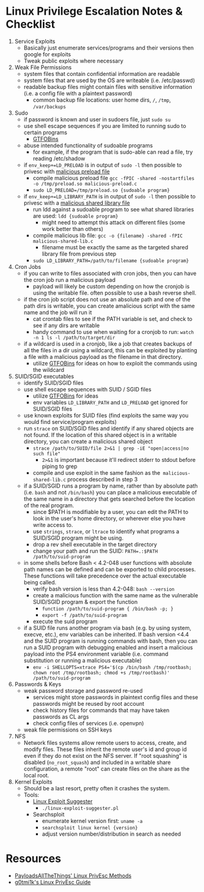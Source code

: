 # Linux Privilege Escalation Notes & Checklist
1. Service Exploits
    - Basically just enumerate services/programs and their versions then google for exploits 
    - Tweak public exploits where necessary
2. Weak File Permissions
    - system files that contain confidential information are readable
    - system files that are used by the OS are writeable (i.e. /etc/passwd)
    - readable backup files might contain files with sensitive information (i.e. a config file with a plaintext password)
        - common backup file locations: user home dirs, `/`, `/tmp`, `/var/backups`
3. Sudo
    - if password is known and user in sudoers file, just `sudo su`
    - use shell escape sequences if you are limited to running sudo to certain programs
        - [GTFOBins](https://gtfobins.github.io/)
    - abuse intended functionality of sudoable programs
        - for example, if the program that is sudo-able can read a file, try reading /etc/shadow
    - if `env_keep+=LD_PRELOAD` is in output of `sudo -l` then possible to privesc with [malicious preload file](https://github.com/dopamin3rgic/oscp-scripts/blob/main/privEsc/scripts/malicious-preload.c)
        - compile malicious preload file `gcc -fPIC -shared -nostartfiles -o /tmp/preload.so malicious-preload.c`
        - `sudo LD_PRELOAD=/tmp/preload.so {sudoable program}`
    - if `env_keep+=LD_LIBRARY_PATH` is in output of `sudo -l` then possible to privesc with a [malicious shared library file](https://github.com/dopamin3rgic/oscp-scripts/blob/main/privEsc/scripts/malicious-shared-lib.c)
        - run ldd against a sudoable program to see what shared libraries are used: `ldd {sudoable program}`
            - might need to attempt this attack on different files (some work better than others)
        - compile malicious lib file: `gcc -o {filename} -shared -fPIC malicious-shared-lib.c`
            - filename must be exactly the same as the targeted shared library file from previous step
        - `sudo LD_LIBRARY_PATH=/path/to/filename {sudoable program}`
4. Cron Jobs
    - if you can write to files associated with cron jobs, then you can have the cron job run a malicious payload
        - payload will likely be custom depending on how the cronjob is using the writable file. often possible to use a bash reverse shell. 
    - if the cron job script does not use an absolute path and one of the path dirs is writable, you can create amalicious script with the same name and the job will run it
        - cat crontab files to see if the PATH variable is set, and check to see if any dirs are writable
        - handy command to use when waiting for a cronjob to run: `watch -n 1 ls -l /path/to/target/dir`
    - if a wildcard is used in a cronjob, like a job that creates backups of all the files in a dir using a wildcard, this can be exploited by planting a file with a malicious payload as the filename in that directory.
        - utilize [GTFOBins](https://gtfobins.github.io/) for ideas on how to exploit the commands using the wildcard
5. SUID/SGID executables
    - identify SUID/SGID files
    - use shell escape sequences with SUID / SGID files
        - utilize [GTFOBins](https://gtfobins.github.io/) for ideas
        - env variables `LD_LIBRARY_PATH` and `LD_PRELOAD` get ignored for SUID/SGID files
    - use known exploits for SUID files (find exploits the same way you would find service/program exploits)
    - run `strace` on SUID/SGID files and identify if any shared objects are not found. If the location of this shared object is in a writable directory, you can create a malicious shared object
        - `strace /path/to/SUID/file 2>&1 | grep -iE "open|access|no such file"`
            - `2>&1` is important because it'll redirect stderr to stdout before piping to grep
        - compile and use exploit in the same fashion as the` malicious-shared-lib.c` process described in step 3
    - if a SUID/SGID runs a program by name, rather than by absolute path (i.e. `bash` and not `/bin/bash`) you can place a malicious executable of the same name in a directory that gets searched before the location of the real program.
        - since $PATH is modifiable by a user, you can edit the PATH to look in the user's home directory, or wherever else you have write access to. 
        - use `strings`, `strace`, or `ltrace` to identify what programs a SUID/SGID program might be using. 
        - drop a rev shell executable in the target directory
        - change your path and run the SUID: `PATH=.:$PATH /path/to/suid-program`
    - in some shells before Bash < 4.2-048 user functions with absolute path names can be defined and can be exported to child processes. These functions will take precedence over the actual executable being called.
        - verify bash version is less than 4.2-048: `bash --version`
        - create a malicious function with the same name as the vulnerable SUID/SGID program & export the function
            - `function /path/to/suid-program { /bin/bash -p; }`
            - `export -f /path/to/suid-program`
        - execute the suid program
    - if a SUID file runs another program via bash (e.g. by using system, execve, etc.), env variables can be inherited. If bash version <4.4 and the SUID program is running commands with bash, then you can run a SUID program with debugging enabled and insert a malicious payload into the PS4 environment variable (i.e. command substitution or running a malicious executable) 
        - `env -i SHELLOPTS=xtrace PS4='$(cp /bin/bash /tmp/rootbash; chown root /tmp/rootbash; chmod +s /tmp/rootbash)' /path/to/suid-program`
6. Passwords & Keys
    - weak password storage and password re-used
        - services might store passwords in plaintext config files and these passwords might be reused by root account
        - check history files for commands that may have taken passwords as CL args                                                                                                                                               
        - check config files of services (i.e. openvpn)
    - weak file permissions on SSH keys
7. NFS
    - Network files systems allow remote users to access, create, and modify files. These files inherit the remote user's id and group id even if they do not exist on the NFS server. If "root squashing" is disabled  (`no_root_squash`) and included in a writable share configuration, a remote "root" can create files on the share as the local root.  
8. Kernel Exploits
    - Should be a last resort, pretty often it crashes the system.
    - Tools: 
        - [Linux Exploit Suggester](https://github.com/jondonas/linux-exploit-suggester-2)
            - `./linux-exploit-suggester.pl`
        - Searchsploit
            - enumerate kernel version first: `uname -a`
            - `searchsploit linux kernel {version}`
            - adjust version number/distribution in search as needed
    
# Resources
- [PayloadsAllTheThings' Linux PrivEsc Methods](https://github.com/swisskyrepo/PayloadsAllTheThings/blob/master/Methodology%20and%20Resources/Linux%20-%20Privilege%20Escalation.md)
- [g0tmi1k's Linux PrivEsc Guide](https://blog.g0tmi1k.com/2011/08/basic-linux-privilege-escalation/)